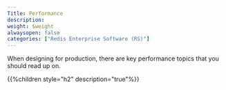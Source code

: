 ```yaml
---
Title: Performance
description: 
weight: $weight
alwaysopen: false
categories: ["Redis Enterprise Software (RS)"]
---
```

When designing for production, there are key performance topics that you
should read up on.

{{%children style="h2" description="true"%}}